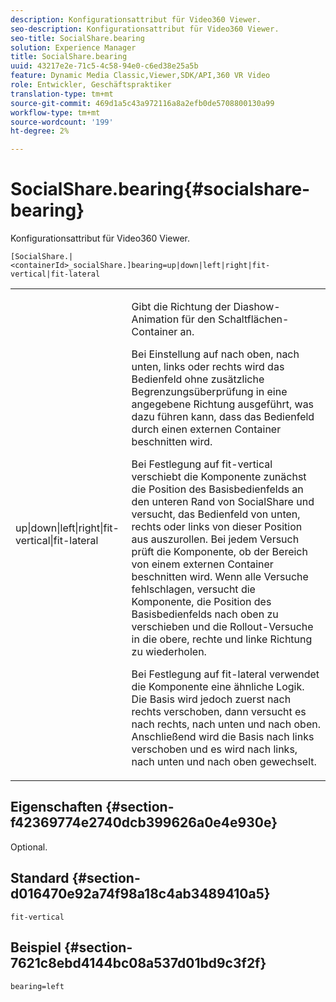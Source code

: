 ```yaml
---
description: Konfigurationsattribut für Video360 Viewer.
seo-description: Konfigurationsattribut für Video360 Viewer.
seo-title: SocialShare.bearing
solution: Experience Manager
title: SocialShare.bearing
uuid: 43217e2e-71c5-4c58-94e0-c6ed38e25a5b
feature: Dynamic Media Classic,Viewer,SDK/API,360 VR Video
role: Entwickler, Geschäftspraktiker
translation-type: tm+mt
source-git-commit: 469d1a5c43a972116a8a2efb0de5708800130a99
workflow-type: tm+mt
source-wordcount: '199'
ht-degree: 2%

---
```



# SocialShare.bearing{#socialshare-bearing}

Konfigurationsattribut für Video360 Viewer.

`[SocialShare.|<containerId>_socialShare.]bearing=up|down|left|right|fit-vertical|fit-lateral`

<table id="table_C616483932C2482CA9794DDD7313FD7C"> 
 <tbody> 
  <tr> 
   <td colname="col1"> <p> <span class="codeph"> up|down|left|right|fit-vertical|fit-lateral</span> </p> </td> 
   <td colname="col2"> <p> Gibt die Richtung der Diashow-Animation für den Schaltflächen-Container an. </p> <p> Bei Einstellung auf <span class="codeph"> nach oben</span>, <span class="codeph"> nach unten</span>, <span class="codeph"> links</span> oder <span class="codeph"> rechts</span> wird das Bedienfeld ohne zusätzliche Begrenzungsüberprüfung in eine angegebene Richtung ausgeführt, was dazu führen kann, dass das Bedienfeld durch einen externen Container beschnitten wird. </p> <p>Bei Festlegung auf <span class="codeph"> fit-vertical</span> verschiebt die Komponente zunächst die Position des Basisbedienfelds an den unteren Rand von SocialShare und versucht, das Bedienfeld von unten, rechts oder links von dieser Position aus auszurollen. Bei jedem Versuch prüft die Komponente, ob der Bereich von einem externen Container beschnitten wird. Wenn alle Versuche fehlschlagen, versucht die Komponente, die Position des Basisbedienfelds nach oben zu verschieben und die Rollout-Versuche in die obere, rechte und linke Richtung zu wiederholen. </p> <p>Bei Festlegung auf <span class="codeph"> fit-lateral</span> verwendet die Komponente eine ähnliche Logik. Die Basis wird jedoch zuerst nach rechts verschoben, dann versucht es nach rechts, nach unten und nach oben. Anschließend wird die Basis nach links verschoben und es wird nach links, nach unten und nach oben gewechselt. </p> </td> 
  </tr> 
 </tbody> 
</table>

## Eigenschaften {#section-f42369774e2740dcb399626a0e4e930e}

Optional.

## Standard {#section-d016470e92a74f98a18c4ab3489410a5}

`fit-vertical`

## Beispiel {#section-7621c8ebd4144bc08a537d01bd9c3f2f}

```
bearing=left
```

